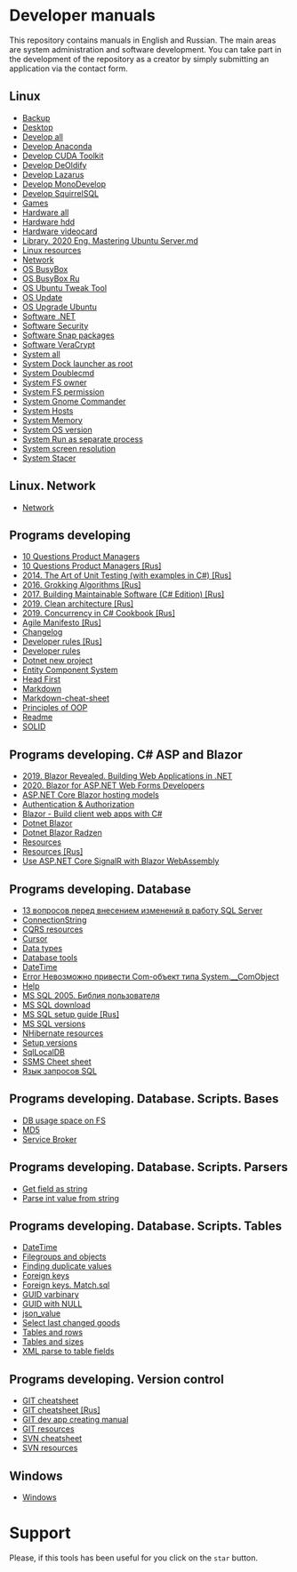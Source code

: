 # Developer manuals

This repository contains manuals in English and Russian. The main areas are system administration and software development. You can take part in the development of the repository as a creator by simply submitting an application via the contact form.

## Linux
- [Backup](Linux/Backup.txt)
- [Desktop](Linux/Desktop.txt)
- [Develop all](Linux/Develop%20all.txt)
- [Develop Anaconda](Linux/Develop%20Anaconda.txt)
- [Develop CUDA Toolkit](Linux/Develop%20CUDA%20Toolkit.txt)
- [Develop DeOldify](Linux/Develop%20DeOldify.txt)
- [Develop Lazarus](Linux/Develop%20Lazarus.txt)
- [Develop MonoDevelop](Linux/Develop%20MonoDevelop.txt)
- [Develop SquirrelSQL](Linux/Develop%20SquirrelSQL.txt)
- [Games](Linux/Games.txt)
- [Hardware all](Linux/Hardware%20all.txt)
- [Hardware hdd](Linux/Hardware%20hdd.txt)
- [Hardware videocard](Linux/Hardware%20videocard.txt)
- [Library. 2020 Eng. Mastering Ubuntu Server.md](Linux/Lib.%202020%20Eng.%20Mastering%20Ubuntu%20Server.md)
- [Linux resources](Linux/Linux%20resources.md)
- [Network](Linux/Network.txt)
- [OS BusyBox](Linux/OS%20BusyBox.txt)
- [OS BusyBox Ru](Linux/OS%20BusyBox.txt-ru)
- [OS Ubuntu Tweak Tool](Linux/OS%20Ubuntu%20Tweak%20Tool.txt)
- [OS Update](Linux/OS%20Update.md)
- [OS Upgrade Ubuntu](Linux/OS%20Upgrade%20Ubuntu.md)
- [Software .NET](Linux/Software%20.NET.md)
- [Software Security](Linux/Software%20Security.txt)
- [Software Snap packages](Linux/Software%20Snap%20packages.txt)
- [Software VeraCrypt](Linux/Software%20VeraCrypt.txt)
- [System all](Linux/System%20all.txt)
- [System Dock launcher as root](Linux/System%20Dock%20launcher%20as%20root.txt)
- [System Doublecmd](Linux/System%20Doublecmd.txt)
- [System FS owner](Linux/System%20FS%20owner.txt)
- [System FS permission](Linux/System%20FS%20permission.txt)
- [System Gnome Commander](Linux/System%20Gnome%20Commander.txt)
- [System Hosts](Linux/System%20Hosts.txt)
- [System Memory](Linux/System%20Memory.txt)
- [System OS version](Linux/System%20OS%20version.txt)
- [System Run as separate process](Linux/System%20Run%20as%20separate%20process.txt)
- [System screen resolution](Linux/System%20screen%20resolution.txt)
- [System Stacer](Linux/System%20Stacer.txt)

## Linux. Network
- [Network](Linux/Linux.Network.md)

## Programs developing
- [10 Questions Product Managers](Programs%20developing/10%20Questions%20Product%20Managers.md)
- [10 Questions Product Managers [Rus]](Programs%20developing/10%20Questions%20Product%20Managers%20[Rus].md)
- [2014. The Art of Unit Testing (with examples in C#) [Rus]](Programs%20developing/2014.%20The%20Art%20of%20Unit%20Testing%20(with%20examples%20in%20C#)%20[Rus].txt)
- [2016. Grokking Algorithms [Rus]](Programs%20developing/2016.%20Grokking%20Algorithms%20[Rus].txt)
- [2017. Building Maintainable Software (C# Edition) [Rus]](Programs%20developing/2017.%20Building%20Maintainable%20Software%20(C#%20Edition)%20[Rus].txt)
- [2019. Clean architecture [Rus]](Programs%20developing/2019.%20Clean%20architecture%20[Rus].txt)
- [2019. Concurrency in C# Cookbook [Rus]](Programs%20developing/2019.%20Concurrency%20in%20C#%20Cookbook%20[Rus].txt)
- [Agile Manifesto [Rus]](Programs%20developing/Agile%20Manifesto%20[Rus].txt)
- [Changelog](Programs%20developing/Changelog.txt)
- [Developer rules [Rus]](Programs%20developing/Developer%20rules%20[Rus].txt)
- [Developer rules](Programs%20developing/Developer%20rules.txt)
- [Dotnet new project](Programs%20developing/Dotnet%20new%20project.txt)
- [Entity Component System](Programs%20developing/Entity%20Component%20System.txt)
- [Head First](Programs%20developing/Head%20First.txt)
- [Markdown](Programs%20developing/Markdown.md)
- [Markdown-cheat-sheet](Programs%20developing/Markdown-cheat-sheet.md)
- [Principles of OOP](Programs%20developing/Principles%20of%20OOP.txt)
- [Readme](Programs%20developing/Readme.md)
- [SOLID](Programs%20developing/SOLID.txt)

## Programs developing. C# ASP and Blazor
- [2019. Blazor Revealed. Building Web Applications in .NET](Programs%20developing/C%20Sharp%20ASP%20and%20Blazor/2019.%20Blazor%20Revealed.%20Building%20Web%20Applications%20in%20.NET.txt)
- [2020. Blazor for ASP.NET Web Forms Developers](Programs%20developing/C%20Sharp%20ASP%20and%20Blazor/2020.%20Blazor%20for%20ASP.NET%20Web%20Forms%20Developers.txt)
- [ASP.NET Core Blazor hosting models](Programs%20developing/C%20Sharp%20ASP%20and%20Blazor/ASP.NET%20Core%20Blazor%20hosting%20models.txt)
- [Authentication & Authorization](Programs%20developing/C%20Sharp%20ASP%20and%20Blazor/Authentication%20&%20Authorization.md)
- [Blazor - Build client web apps with C#](Programs%20developing/C%20Sharp%20ASP%20and%20Blazor/Blazor%20-%20Build%20client%20web%20apps%20with%20C#.txt)
- [Dotnet Blazor](Programs%20developing/C%20Sharp%20ASP%20and%20Blazor/Dotnet%20Blazor.txt)
- [Dotnet Blazor Radzen](Programs%20developing/C%20Sharp%20ASP%20and%20Blazor/Dotnet%20Blazor%20Radzen.txt)
- [Resources](Programs%20developing/C%20Sharp%20ASP%20and%20Blazor/Resources.txt)
- [Resources [Rus]](Programs%20developing/C%20Sharp%20ASP%20and%20Blazor/Resources%20[Rus].txt)
- [Use ASP.NET Core SignalR with Blazor WebAssembly](Programs%20developing/C%20Sharp%20ASP%20and%20Blazor/Use%20ASP.NET%20Core%20SignalR%20with%20Blazor%20WebAssembly.txt)

## Programs developing. Database
- [13 вопросов перед внесением изменений в работу SQL Server](Programs%20developing/Database/13%20вопросов%20перед%20внесением%20изменений%20в%20работу%20SQL%20Server.txt)
- [ConnectionString](Programs%20developing/Database/ConnectionString.txt)
- [CQRS resources](Programs%20developing/Database/CQRS%20resources.txt)
- [Cursor](Programs%20developing/Database/Cursor.txt)
- [Data types](Programs%20developing/Database/Data%20types.txt)
- [Database tools](Programs%20developing/Database/Database%20tools.txt)
- [DateTime](Programs%20developing/Database/DateTime.txt)
- [Error Невозможно привести Com-объект типа System.__ComObject](Programs%20developing/Database/Error%20Невозможно%20привести%20Com-объект%20типа%20System.__ComObject.txt)
- [Help](Programs%20developing/Database/Help.txt)
- [MS SQL 2005. Библия пользователя](Programs%20developing/Database/MS%20SQL%202005.%20Библия%20пользователя.txt)
- [MS SQL download](Programs%20developing/Database/MS%20SQL%20download.txt)
- [MS SQL setup guide [Rus]](Programs%20developing/Database/MS%20SQL%20setup%20guide%20[Rus].txt)
- [MS SQL versions](Programs%20developing/Database/MS%20SQL%20versions.txt)
- [NHibernate resources](Programs%20developing/Database/NHibernate%20resources.txt)
- [Setup versions](Programs%20developing/Database/Setup%20versions.txt)
- [SqlLocalDB](Programs%20developing/Database/SqlLocalDB.md)
- [SSMS Cheet sheet](Programs%20developing/Database/SSMS%20Cheet%20sheet.md)
- [Язык запросов SQL](Programs%20developing/Database/Язык%20запросов%20SQL.txt)

## Programs developing. Database. Scripts. Bases
- [DB usage space on FS](Programs%20developing/Database/Scripts/Bases/DB%20usage%20space%20on%20FS.sql)
- [MD5](Programs%20developing/Database/Scripts/Bases/MD5.sql)
- [Service Broker](Programs%20developing/Database/Scripts/Bases/Service%20Broker.sql)

## Programs developing. Database. Scripts. Parsers
- [Get field as string](Programs%20developing/Database/Scripts/Parsers/Get%20field%20as%20string.sql)
- [Parse int value from string](Programs%20developing/Database/Scripts/Parsers/Parse%20int%20value%20from%20string.sql)

## Programs developing. Database. Scripts. Tables
- [DateTime](Programs%20developing/Database/Scripts/Tables/DateTime.sql)
- [Filegroups and objects](Programs%20developing/Database/Scripts/Tables/Filegroups%20and%20objects.sql)
- [Finding duplicate values](Programs%20developing/Database/Scripts/Tables/Finding%20duplicate%20values.sql)
- [Foreign keys](Programs%20developing/Database/Scripts/Tables/Foreign%20keys.sql)
- [Foreign keys. Match.sql](Programs%20developing/Database/Scripts/Tables/Foreign%20keys.%20Match.sql)
- [GUID varbinary](Programs%20developing/Database/Scripts/Tables/GUID%20varbinary.sql)
- [GUID with NULL](Programs%20developing/Database/Scripts/Tables/GUID%20with%20NULL.sql)
- [json_value](Programs%20developing/Database/Scripts/Tables/json_value.sql)
- [Select last changed goods](Programs%20developing/Database/Scripts/Tables/Select%20last%20changed%20goods.sql)
- [Tables and rows](Programs%20developing/Database/Scripts/Tables/Tables%20and%20rows.sql)
- [Tables and sizes](Programs%20developing/Database/Scripts/Tables/Tables%20and%20sizes.sql)
- [XML parse to table fields](Programs%20developing/Database/Scripts/Tables/XML%20parse%20to%20table%20fields.sql)

## Programs developing. Version control
- [GIT cheatsheet](Programs%20developing/Version%20control/GIT%20cheatsheet.md)
- [GIT cheatsheet [Rus]](Programs%20developing/Version%20control/GIT%20cheatsheet%20[Rus].md)
- [GIT dev app creating manual](Programs%20developing/Version%20control/GIT%20dev%20app%20creating%20manual.md)
- [GIT resources](Programs%20developing/Version%20control/GIT%20resources.md)
- [SVN cheatsheet](Programs%20developing/Version%20control/SVN%20cheatsheet.md)
- [SVN resources](Programs%20developing/Version%20control/SVN%20resources.md)

## Windows
- [Windows](Windows/Windows.md)

# Support
Please, if this tools has been useful for you click on the `star` button.
